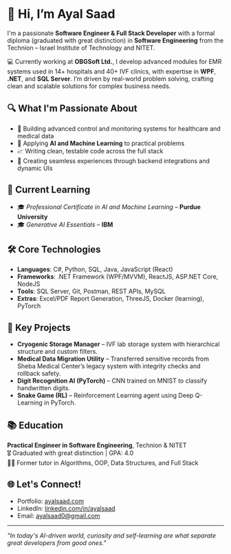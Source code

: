 # 👋 Hi, I’m Ayal Saad

I'm a passionate **Software Engineer & Full Stack Developer** with a formal diploma (graduated with great distinction) in **Software Engineering** from the Technion – Israel Institute of Technology and NITET.

💻 Currently working at **OBGSoft Ltd.**, I develop advanced modules for EMR systems used in 14+ hospitals and 40+ IVF clinics, with expertise in **WPF**, **.NET**, and **SQL Server**. I’m driven by real-world problem solving, crafting clean and scalable solutions for complex business needs.

## 🔍 What I'm Passionate About
- 🚀 Building advanced control and monitoring systems for healthcare and medical data
- 🧠 Applying **AI and Machine Learning** to practical problems
- 📈 Writing clean, testable code across the full stack
- 🔄 Creating seamless experiences through backend integrations and dynamic UIs

## 🧠 Current Learning
- 🎓 *Professional Certificate in AI and Machine Learning* – **Purdue University**
- 🎓 *Generative AI Essentials* – **IBM**

## 🛠️ Core Technologies
- **Languages**: C#, Python, SQL, Java, JavaScript (React)
- **Frameworks**: .NET Framework (WPF/MVVM), ReactJS, ASP.NET Core, NodeJS
- **Tools**: SQL Server, Git, Postman, REST APIs, MySQL
- **Extras**: Excel/PDF Report Generation, ThreeJS, Docker (learning), PyTorch

## 💼 Key Projects
- **Cryogenic Storage Manager** – IVF lab storage system with hierarchical structure and custom filters.
- **Medical Data Migration Utility** – Transferred sensitive records from Sheba Medical Center’s legacy system with integrity checks and rollback safety.
- **Digit Recognition AI (PyTorch)** – CNN trained on MNIST to classify handwritten digits.
- **Snake Game (RL)** – Reinforcement Learning agent using Deep Q-Learning in PyTorch.

## 📚 Education
**Practical Engineer in Software Engineering**, Technion & NITET  
🎖️ Graduated with great distinction | GPA: 4.0  
👨‍🏫 Former tutor in Algorithms, OOP, Data Structures, and Full Stack

## 🌐 Let's Connect!
- Portfolio: [ayalsaad.com](https://ayalsaad.com)
- LinkedIn: [linkedin.com/in/ayalsaad](www.linkedin.com/in/ayal-saad-364860351)
- Email: ayalsaad0@gmail.com

---

_"In today's AI-driven world, curiosity and self-learning are what separate great developers from good ones."_

<!---
AyalSaad/AyalSaad is a ✨ special ✨ repository because its `README.md` (this file) appears on your GitHub profile.
You can click the Preview link to take a look at your changes.
--->
